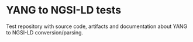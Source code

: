 # YANG to NGSI-LD tests
Test repository with source code, artifacts and documentation about YANG to NGSI-LD conversion/parsing.
